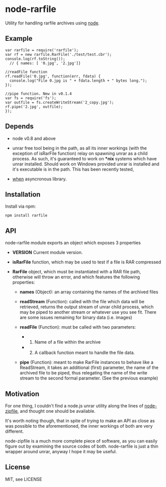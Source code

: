 # node-rarfile
      
Utility for handling rarfile archives using [node](http://nodejs.org).



## Example

    var rarfile = require('rarfile');
    var rf = new rarfile.RarFile('./test/test.cbr');
    console.log(rf.toString());
      // { names: [ '0.jpg', '2.jpg']}
    
    //readFile function
    rf.readFile('0.jpg', function(err, fdata) {
      console.log("File 0.jpg is " + fdata.length + " bytes long.");
    });

    //pipe function. New in v0.1.4
    var fs = require('fs');
    var outfile = fs.createWriteStream('2_copy.jpg');
    rf.pipe('2.jpg', outfile);
    });


## Depends

 * node v0.8 and above

 * unrar free tool being in the path, as all
its inner workings (with the exception of isRarFile function) relay on
spawning unrar as a child process. As such, it's guaranteed to work on
<strong>*nix</strong> systems which have unrar installed. Should work on Windows provided
unrar is installed and it's executable is in the path. This has been recently tested,

 * [when](https://github.com/cujojs/when) asyncronous library.
 

## Installation

Install via npm:

    npm install rarfile

## API

node-rarfile module exports an object which exposes 3 properties

* <strong>VERSION</strong> Current module version.

* <strong>isRarFile</strong> function, which may be used to test if a file is RAR compressed

* <strong>RarFile</strong> object, which must be instantiated with a RAR file path, otherwise will throw an error, 
  and which features the following properties:

    * <strong>names</strong> (Object): an array containing the names of the archived files

    * <strong>readStream</strong> (Function): called with the file which data will be retrieved, returns the output stream of unrar child process, which may be piped
      to another stream or whatever use you see fit. There are some issues remaining for binary data (i.e. images)

    * <strong>readFile</strong> (Function): must be called with two parameters:

       * 1) Name of a file within the archive 

       * 2) A callback function meant to handle the file data.

    * <strong>pipe</strong> (Function): meant to make RarFile instances to behave like a ReadStream, it takes an additional (first)
      parameter, the name of the archived file to be piped, thus relegating the name of the write stream to the 
      second formal parameter. (See the previous example)
    
## Motivation

For one thing, I couldn't find a node.js unrar utility along the lines of 
[node-zipfile](https://github.com/springmeyer/node-zipfile), and thought one should be available.

It's worth noting though, that in spite of trying to make an API as close as was possible to the aforementioned, the inner workings of both
are very different. 

node-zipfile is a much more complete piece of software, as you can easily figure out by examining the source codes of both.
node-rarfile is just a thin wrapper around unrar, anyway I hope it may be useful. 
    

## License

  MIT, see LICENSE
